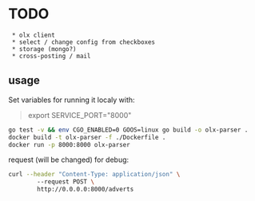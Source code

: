 # TODO

     * olx client
     * select / change config from checkboxes
     * storage (mongo?)
     * cross-posting / mail

## usage

Set variables for running it localy with:
> export SERVICE_PORT="8000"

```Bash
go test -v && env CGO_ENABLED=0 GOOS=linux go build -o olx-parser .
docker build -t olx-parser -f ./Dockerfile .
docker run -p 8000:8000 olx-parser
```

request (will be changed) for debug:
```Bash
curl --header "Content-Type: application/json" \                                   52 ↵   dev ●
        --request POST \
        http://0.0.0.0:8000/adverts
```